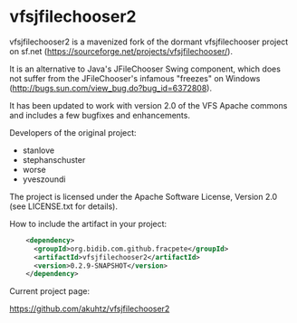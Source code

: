 vfsjfilechooser2
================

vfsjfilechooser2 is a mavenized fork of the dormant vfsjfilechooser project on
sf.net (https://sourceforge.net/projects/vfsjfilechooser/).

It is an alternative to Java's JFileChooser Swing component, which does not
suffer from the JFileChooser's infamous "freezes" on Windows
(http://bugs.sun.com/view_bug.do?bug_id=6372808).

It has been updated to work with version 2.0 of the VFS Apache commons and
includes a few bugfixes and enhancements. 

Developers of the original project:
 * stanlove
 * stephanschuster
 * worse
 * yveszoundi

The project is licensed under the Apache Software License, Version 2.0 (see
LICENSE.txt for details).

How to include the artifact in your project:
```xml
    <dependency>
      <groupId>org.bidib.com.github.fracpete</groupId>
      <artifactId>vfsjfilechooser2</artifactId>
      <version>0.2.9-SNAPSHOT</version>
    </dependency>
```

Current project page:

  https://github.com/akuhtz/vfsjfilechooser2

